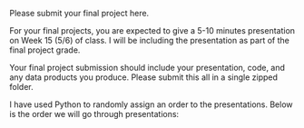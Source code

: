 Please submit your final project here.

For your final projects, you are expected to give a 5-10 minutes presentation 
on Week 15 (5/6) of class. I will be including the presentation as part of the 
final project grade.

Your final project submission should include your presentation, code, 
and any data products you produce. Please submit this all in a single 
zipped folder.

I have used Python to randomly assign an order to the presentations. 
Below is the order we will go through presentations: